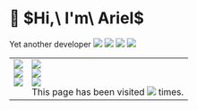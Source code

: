 <h1>👋 $Hi,\ I'm\ Ariel$</h1>

Yet another developer ![](https://img.shields.io/badge/Editor-Neovim-brightgreen?style=flat&logo=Neovim&labelColor=FFFFFF) ![](https://img.shields.io/badge/Learning-Backend-blue?style=flat&logo=PostgreSQL&labelColor=silver) ![](https://img.shields.io/endpoint?url=https://wakapi.dev/api/compat/shields/v1/ariel/interval:30_days&label=last+30d) ![](https://codeforces-readme-stats.vercel.app/api/badge?username=subcrip)

<table>
  <td valign="top" ><img src="https://codeforces-readme-stats.vercel.app/api/card?username=subcrip&theme=dark" /><br><img src="http://github-readme-streak-stats.herokuapp.com?user=arielherself&theme=dark&background=000000)" /><br><img style="float: left;" src="https://github-readme-stats.vercel.app/api?username=arielherself&show_icons=true&hide_border=false&count_private=true&include_all_commits=true&theme=chartreuse-dark"><br>
  
    
  </td>
  <td valign="top"><img src="https://github-readme-stats.vercel.app/api/wakatime?username=ariel&api_domain=wakapi.dev&bg_color=1A202C&title_color=2F855A&icon_color=2F855A&text_color=ffffff&custom_title=Wakapi%20Stats&layout=compact" /><br><img src="https://github-readme-stats.vercel.app/api/top-langs/?username=arielherself&layout=compact&theme=vision-friendly-dark"><br><img src="https://github-profile-trophy.vercel.app/?username=arielherself" /><br>
    <bold>This page has been visited </bold><img src="https://profile-counter.glitch.me/arielherself/count.svg"><bold> times.</bold>
  </td>
</table>

<!--START_SECTION:waka-->
<!--END_SECTION:waka-->
